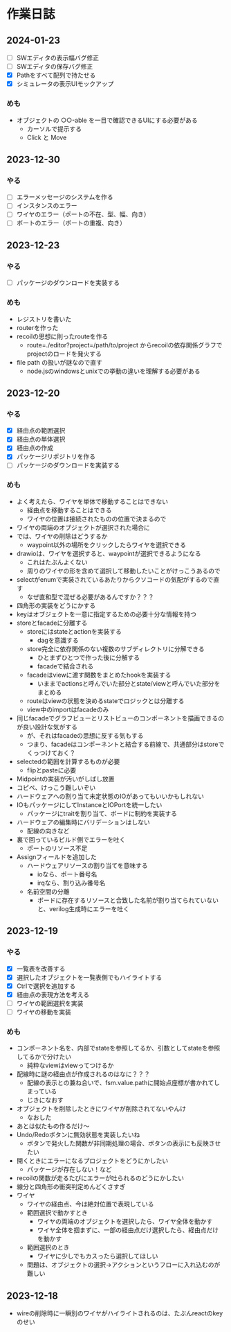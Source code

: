 # 作業日誌

## 2024-01-23

- [ ] SWエディタの表示幅バグ修正
- [ ] SWエディタの保存バグ修正
- [x] Pathをすべて配列で持たせる
- [x] シミュレータの表示UIモックアップ

### めも

- オブジェクトの ○○-able を一目で確認できるUIにする必要がある
  - カーソルで提示する
  - Click と Move

## 2023-12-30

### やる

- [ ] エラーメッセージのシステムを作る
- [ ] インスタンスのエラー
- [ ] ワイヤのエラー（ポートの不在、型、幅、向き）
- [ ] ポートのエラー（ポートの重複、向き）

## 2023-12-23

### やる

- [ ] パッケージのダウンロードを実装する

### めも

- レジストリを書いた
- routerを作った
- recoilの思想に則ったrouteを作る
  - route=./editor?project=/path/to/project からrecoilの依存関係グラフでprojectのロードを発火する
- file path の扱いが謎なので直す
  - node.jsのwindowsとunixでの挙動の違いを理解する必要がある

## 2023-12-20

### やる

- [x] 経由点の範囲選択
- [x] 経由点の単体選択
- [x] 経由点の作成
- [x] パッケージリポジトリを作る
- [ ] パッケージのダウンロードを実装する

### めも

- よく考えたら、ワイヤを単体で移動することはできない
  - 経由点を移動することはできる
  - ワイヤの位置は接続されたものの位置で決まるので
- ワイヤの両端のオブジェクトが選択された場合に
- では、ワイヤの削除はどうするか
  - waypoint以外の場所をクリックしたらワイヤを選択できる
- drawioは、ワイヤを選択すると、waypointが選択できるようになる
  - これはたぶんよくない
  - 周りのワイヤの形を含めて選択して移動したいことがけっこうあるので
- selectがenumで実装されているあたりからクソコードの気配がするので直す
  - なぜ直和型で混ぜる必要があるんですか？？？
- 四角形の実装をどうにかする
- keyはオブジェクトを一意に指定するための必要十分な情報を持つ
- storeとfacadeに分離する
  - storeにはstateとactionを実装する
    - dagを意識する
  - store完全に依存関係のない複数のサブディレクトリに分解できる
    - ひとまずひとつで作った後に分解する
    - facadeで結合される
  - facadeはviewに渡す関数をまとめたhookを実装する
    - いままでactionsと呼んでいた部分とstate/viewと呼んでいた部分をまとめる
  - routeはviewの状態を決めるstateでロジックとは分離する
  - view中のimportはfacadeのみ
- 同じfacadeでグラフビューとリストビューのコンポーネントを描画できるのが良い設計な気がする
  - が、それはfacadeの思想に反する気もする
  - つまり、facadeはコンポーネントと結合する前線で、共通部分はstoreでくっつけておく？
- selectedの範囲を計算するものが必要
  - flipとpasteに必要
- Midpointの実装が汚いがしばし放置
- コピペ、けっこう難しいぞい
- ハードウェアへの割り当て未定状態のIOがあってもいいかもしれない
- IOもパッケージにしてInstanceとIOPortを統一したい
  - パッケージにtraitを割り当て、ボードに制約を実装する
- ハードウェアの編集時にバリデーションはしない
  - 配線の向きなど
- 裏で回っているビルド側でエラーを吐く
  - ポートのリソース不足
- Assignフィールドを追加した
  - ハードウェアリソースの割り当てを意味する
    - ioなら、ポート番号名
    - irqなら、割り込み番号名
  - 名前空間の分離
    - ボードに存在するリソースと合致した名前が割り当てられていないと、verilog生成時にエラーを吐く

## 2023-12-19

### やる

- [x] 一覧表を改善する
- [x] 選択したオブジェクトを一覧表側でもハイライトする
- [x] Ctrlで選択を追加する
- [x] 経由点の表現方法を考える
- [ ] ワイヤの範囲選択を実装
- [ ] ワイヤの移動を実装

### めも

- コンポーネント名を、内部でstateを参照してるか、引数としてstateを参照してるかで分けたい
  - 純粋なviewはviewってつけるか
- 配線時に謎の経由点が作成されるのはなに？？？
  - 配線の表示との兼ね合いで、fsm.value.pathに開始点座標が書かれてしまっている
  - じきになおす
- オブジェクトを削除したときにワイヤが削除されてないやんけ
  - なおした
- あとは似たもの作るだけ～
- Undo/Redoボタンに無効状態を実装したいね
  - ボタンで発火した関数が非同期処理の場合、ボタンの表示にも反映させたい
- 開くときにエラーになるプロジェクトをどうにかしたい
  - パッケージが存在しない！など
- recoilの関数が走るたびにエラーが吐られるのどうにかしたい
- 線分と四角形の衝突判定めんどくさすぎ
- ワイヤ
  - ワイヤの経由点、今は絶対位置で表現している
  - 範囲選択で動かすとき
    - ワイヤの両端のオブジェクトを選択したら、ワイヤ全体を動かす
    - ワイヤ全体を掴まずに、一部の経由点だけ選択したら、経由点だけを動かす
  - 範囲選択のとき
    - ワイヤに少しでもカスったら選択してほしい
  - 問題は、オブジェクトの選択→アクションというフローに入れ込むのが難しい

## 2023-12-18

- wireの削除時に一瞬別のワイヤがハイライトされるのは、たぶんreactのkeyのせい
